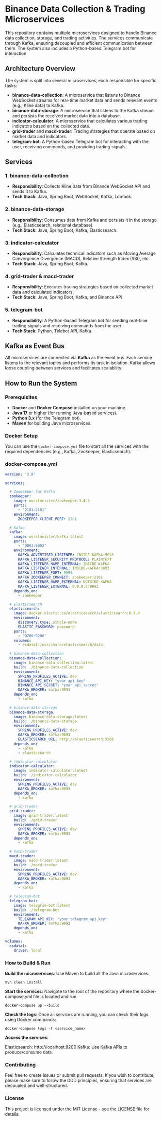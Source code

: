 # Binance Data Collection & Trading Microservices

This repository contains multiple microservices designed to handle Binance data collection, storage, and trading activities. The services communicate through Kafka, ensuring decoupled and efficient communication between them. The system also includes a Python-based Telegram bot for interaction.

## Architecture Overview

The system is split into several microservices, each responsible for specific tasks:

- **binance-data-collection**: A microservice that listens to Binance WebSocket streams for real-time market data and sends relevant events (e.g., Kline data) to Kafka.
- **binance-data-storage**: A microservice that listens to the Kafka stream and persists the received market data into a database.
- **indicator-calculator**: A microservice that calculates various trading indicators based on the collected data.
- **grid-trader** and **macd-trader**: Trading strategies that operate based on market data and indicators.
- **telegram-bot**: A Python-based Telegram bot for interacting with the user, receiving commands, and providing trading signals.

## Services

### 1. **binance-data-collection**
- **Responsibility**: Collects Kline data from Binance WebSocket API and sends it to Kafka.
- **Tech Stack**: Java, Spring Boot, WebSocket, Kafka, Lombok.

### 2. **binance-data-storage**
- **Responsibility**: Consumes data from Kafka and persists it in the storage (e.g., Elasticsearch, relational database).
- **Tech Stack**: Java, Spring Boot, Kafka, Elasticsearch.

### 3. **indicator-calculator**
- **Responsibility**: Calculates technical indicators such as Moving Average Convergence Divergence (MACD), Relative Strength Index (RSI), etc.
- **Tech Stack**: Java, Spring Boot, Kafka.

### 4. **grid-trader & macd-trader**
- **Responsibility**: Executes trading strategies based on collected market data and calculated indicators.
- **Tech Stack**: Java, Spring Boot, Kafka, and Binance API.

### 5. **telegram-bot**
- **Responsibility**: A Python-based Telegram bot for sending real-time trading signals and receiving commands from the user.
- **Tech Stack**: Python, Telebot API, Kafka.

## Kafka as Event Bus

All microservices are connected via **Kafka** as the event bus. Each service listens to the relevant topics and performs its task in isolation. Kafka allows loose coupling between services and facilitates scalability.

## How to Run the System

### Prerequisites

- **Docker** and **Docker Compose** installed on your machine.
- **Java 17** or higher (for running Java-based services).
- **Python 3.x** (for the Telegram bot).
- **Maven** for building Java microservices.

### Docker Setup

You can use the `docker-compose.yml` file to start all the services with the required dependencies (e.g., Kafka, Zookeeper, Elasticsearch).

### docker-compose.yml

```yaml
version: '3.8'

services:

  # Zookeeper for Kafka
  zookeeper:
    image: wurstmeister/zookeeper:3.4.6
    ports:
      - "2181:2181"
    environment:
      ZOOKEEPER_CLIENT_PORT: 2181

  # Kafka
  kafka:
    image: wurstmeister/kafka:latest
    ports:
      - "9093:9093"
    environment:
      KAFKA_ADVERTISED_LISTENER: INSIDE-KAFKA:9093
      KAFKA_LISTENER_SECURITY_PROTOCOL: PLAINTEXT
      KAFKA_LISTENER_NAME_INTERNAL: INSIDE-KAFKA
      KAFKA_LISTENER_INTERNAL: INSIDE-KAFKA:9093
      KAFKA_LISTENER_PORT: 9093
      KAFKA_ZOOKEEPER_CONNECT: zookeeper:2181
      KAFKA_LISTENER_NAME_EXTERNAL: OUTSIDE-KAFKA
      KAFKA_LISTENER_EXTERNAL: 0.0.0.0:9092
    depends_on:
      - zookeeper

  # Elasticsearch
  elasticsearch:
    image: docker.elastic.co/elasticsearch/elasticsearch:8.3.0
    environment:
      discovery.type: single-node
      ELASTIC_PASSWORD: password
    ports:
      - "9200:9200"
    volumes:
      - esdata1:/usr/share/elasticsearch/data

  # binance-data-collection
  binance-data-collection:
    image: binance-data-collection:latest
    build: ./binance-data-collection
    environment:
      SPRING_PROFILES_ACTIVE: dev
      BINANCE_API_KEY: "your_api_key"
      BINANCE_API_SECRET: "your_api_secret"
      KAFKA_BROKER: kafka:9093
    depends_on:
      - kafka

  # binance-data-storage
  binance-data-storage:
    image: binance-data-storage:latest
    build: ./binance-data-storage
    environment:
      SPRING_PROFILES_ACTIVE: dev
      KAFKA_BROKER: kafka:9093
      ELASTICSEARCH_URL: http://elasticsearch:9200
    depends_on:
      - kafka
      - elasticsearch

  # indicator-calculator
  indicator-calculator:
    image: indicator-calculator:latest
    build: ./indicator-calculator
    environment:
      SPRING_PROFILES_ACTIVE: dev
      KAFKA_BROKER: kafka:9093
    depends_on:
      - kafka

  # grid-trader
  grid-trader:
    image: grid-trader:latest
    build: ./grid-trader
    environment:
      SPRING_PROFILES_ACTIVE: dev
      KAFKA_BROKER: kafka:9093
    depends_on:
      - kafka

  # macd-trader
  macd-trader:
    image: macd-trader:latest
    build: ./macd-trader
    environment:
      SPRING_PROFILES_ACTIVE: dev
      KAFKA_BROKER: kafka:9093
    depends_on:
      - kafka

  # telegram-bot
  telegram-bot:
    image: telegram-bot:latest
    build: ./telegram-bot
    environment:
      TELEGRAM_API_KEY: "your_telegram_api_key"
      KAFKA_BROKER: kafka:9093
    depends_on:
      - kafka

volumes:
  esdata1:
    driver: local
```

### How to Build & Run
**Build the microservices**: Use Maven to build all the Java microservices.

```
mvn clean install
```

**Start the services**: Navigate to the root of the repository where the docker-compose.yml file is located and run:

```
docker-compose up --build
```

**Check the logs**: Once all services are running, you can check their logs using Docker commands:

```
docker-compose logs -f <service_name>
```

**Access the services**:

Elasticsearch: http://localhost:9200
Kafka: Use Kafka APIs to produce/consume data.

### Contributing
Feel free to create issues or submit pull requests. If you wish to contribute, please make sure to follow the DDD principles, ensuring that services are decoupled and well-structured.

### License
This project is licensed under the MIT License - see the LICENSE file for details.
